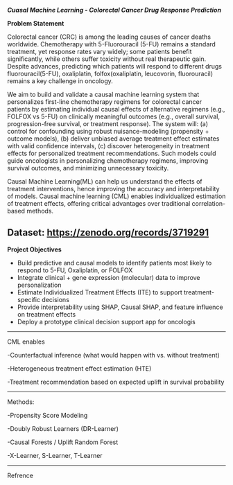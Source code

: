_**Cuasal Machine Learning - Colorectal Cancer Drug Response Prediction**_

**Problem Statement**

Colorectal cancer (CRC) is among the leading causes of cancer deaths worldwide.
Chemotherapy with 5-Fluorouracil (5-FU) remains a standard treatment, yet response rates vary widely; some patients benefit significantly, while others suffer toxicity without real therapeutic gain. Despite advances, predicting which patients will respond to different drugs
fluorouracil(5-FU), oxaliplatin, folfox(oxaliplatin, leucovorin, fluorouracil) remains a key challenge in oncology.


We aim to build and validate a causal machine learning system that personalizes first-line chemotherapy regimens for colorectal cancer patients by estimating individual causal effects of alternative regimens (e.g., FOLFOX vs 5-FU) on clinically meaningful outcomes (e.g., overall survival, progression-free survival, or treatment response). The system will: (a) control for confounding using robust nuisance-modeling (propensity + outcome models), (b) deliver unbiased average treatment effect estimates with valid confidence intervals, (c) discover heterogeneity in treatment effects for personalized treatment recommendations. Such models could guide oncologists in personalizing chemotherapy regimens, improving survival outcomes, and minimizing unnecessary toxicity.


Causal Machine Learning(ML) can help us understand the effects of treatment interventions, hence improving the accuracy and interpretability of models. Causal machine learning (CML) enables individualized estimation of treatment effects, offering critical advantages over traditional correlation-based methods.

Dataset:  https://zenodo.org/records/3719291
---
**Project Objectives**

- Build predictive and causal models to identify patients most likely to respond to 5-FU, Oxaliplatin, or FOLFOX
- Integrate clinical + gene expression (molecular) data to improve personalization
- Estimate Individualized Treatment Effects (ITE) to support treatment-specific decisions
- Provide interpretability using SHAP, Causal SHAP, and feature influence on treatment effects
- Deploy a prototype clinical decision support app for oncologis

---
CML enables

-Counterfactual inference (what would happen with vs. without treatment)

-Heterogeneous treatment effect estimation (HTE)

-Treatment recommendation based on expected uplift in survival probability

---
Methods:

-Propensity Score Modeling

-Doubly Robust Learners (DR-Learner)

-Causal Forests / Uplift Random Forest

-X-Learner, S-Learner, T-Learner

---
Refrence

